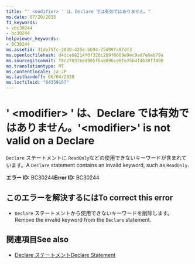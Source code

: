```yaml
---
title: "' <modifier> ' は、Declare では有効ではありません。"
ms.date: 07/20/2015
f1_keywords:
- vbc30244
- bc30244
helpviewer_keywords:
- BC30244
ms.assetid: 31de75fc-2049-425e-bb94-75d99fc9fdf3
ms.openlocfilehash: d4dce68214f0f320c289f6609e9ec9ad7e6eb79a
ms.sourcegitcommit: f8c270376ed905f6a8896ce0fe25b4f4b38ff498
ms.translationtype: MT
ms.contentlocale: ja-JP
ms.lasthandoff: 06/04/2020
ms.locfileid: "84359167"
---
```

# <a name="modifier-is-not-valid-on-a-declare"></a><span data-ttu-id="04da0-102">' \<modifier> ' は、Declare では有効ではありません。</span><span class="sxs-lookup"><span data-stu-id="04da0-102">'\<modifier>' is not valid on a Declare</span></span>
<span data-ttu-id="04da0-103">`Declare` ステートメントに `ReadOnly`などの使用できないキーワードが含まれています。</span><span class="sxs-lookup"><span data-stu-id="04da0-103">A `Declare` statement contains an invalid keyword, such as `ReadOnly`.</span></span>  
  
 <span data-ttu-id="04da0-104">**エラー ID:** BC30244</span><span class="sxs-lookup"><span data-stu-id="04da0-104">**Error ID:** BC30244</span></span>  
  
## <a name="to-correct-this-error"></a><span data-ttu-id="04da0-105">このエラーを解決するには</span><span class="sxs-lookup"><span data-stu-id="04da0-105">To correct this error</span></span>  
  
- <span data-ttu-id="04da0-106">`Declare` ステートメントから使用できないキーワードを削除します。</span><span class="sxs-lookup"><span data-stu-id="04da0-106">Remove the invalid keyword from the `Declare` statement.</span></span>  
  
## <a name="see-also"></a><span data-ttu-id="04da0-107">関連項目</span><span class="sxs-lookup"><span data-stu-id="04da0-107">See also</span></span>

- [<span data-ttu-id="04da0-108">Declare ステートメント</span><span class="sxs-lookup"><span data-stu-id="04da0-108">Declare Statement</span></span>](../language-reference/statements/declare-statement.md)
